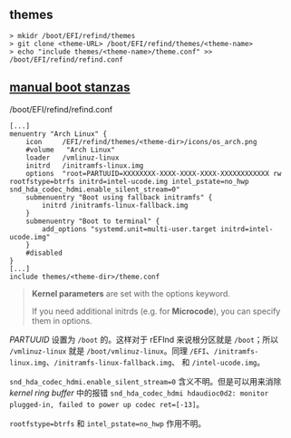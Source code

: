 ## themes
```shell
> mkidr /boot/EFI/refind/themes
> git clone <theme-URL> /boot/EFI/refind/themes/<theme-name>
> echo "include themes/<theme-name>/theme.conf" >> /boot/EFI/refind/refind.conf
```

## [manual boot stanzas](https://wiki.archlinux.org/title/REFInd#For_manual_boot_stanzas)

/boot/EFI/refind/refind.conf
```
[...]
menuentry "Arch Linux" {
	icon     /EFI/refind/themes/<theme-dir>/icons/os_arch.png
	#volume   "Arch Linux"
	loader   /vmlinuz-linux
	initrd   /initramfs-linux.img
	options  "root=PARTUUID=XXXXXXXX-XXXX-XXXX-XXXX-XXXXXXXXXXXX rw rootfstype=btrfs initrd=intel-ucode.img intel_pstate=no_hwp snd_hda_codec_hdmi.enable_silent_stream=0"
	submenuentry "Boot using fallback initramfs" {
		initrd /initramfs-linux-fallback.img
	}
	submenuentry "Boot to terminal" {
		add_options "systemd.unit=multi-user.target initrd=intel-ucode.img"
	}
    #disabled
}
[...]
include themes/<theme-dir>/theme.conf
```
> **Kernel parameters** are set with the options keyword.
> 
> If you need additional initrds (e.g. for **Microcode**), you can specify them in options.

*PARTUUID* 设置为 `/boot` 的。这样对于 rEFInd 来说根分区就是 `/boot`；所以 `/vmlinuz-linux` 就是 `/boot/vmlinuz-linux`。同理 `/EFI`、`/initramfs-linux.img`、`/initramfs-linux-fallback.img`、 和 `/intel-ucode.img`。

`snd_hda_codec_hdmi.enable_silent_stream=0` 含义不明。但是可以用来消除 *kernel ring buffer* 中的报错 `snd_hda_codec_hdmi hdaudioc0d2: monitor plugged-in, failed to power up codec ret=[-13]`。

`rootfstype=btrfs` 和 `intel_pstate=no_hwp` 作用不明。
